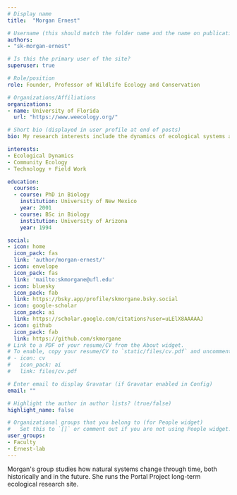 ```yaml
---
# Display name
title:  "Morgan Ernest"

# Username (this should match the folder name and the name on publications)
authors:
- "sk-morgan-ernest"

# Is this the primary user of the site?
superuser: true

# Role/position
role: Founder, Professor of Wildlife Ecology and Conservation

# Organizations/Affiliations
organizations:
- name: University of Florida
  url: "https://www.weecology.org/"

# Short bio (displayed in user profile at end of posts)
bio: My research interests include the dynamics of ecological systems and the integration of technology and field work

interests:
- Ecological Dynamics
- Community Ecology
- Technology + Field Work

education:
  courses:
  - course: PhD in Biology
    institution: University of New Mexico
    year: 2001
  - course: BSc in Biology
    institution: University of Arizona
    year: 1994

social:
- icon: home
  icon_pack: fas
  link: 'author/morgan-ernest/'
- icon: envelope
  icon_pack: fas
  link: 'mailto:skmorgane@ufl.edu'
- icon: bluesky
  icon_pack: fab
  link: https://bsky.app/profile/skmorgane.bsky.social
- icon: google-scholar
  icon_pack: ai
  link: https://scholar.google.com/citations?user=uLElX8AAAAAJ
- icon: github
  icon_pack: fab
  link: https://github.com/skmorgane
# Link to a PDF of your resume/CV from the About widget.
# To enable, copy your resume/CV to `static/files/cv.pdf` and uncomment the lines below.
# - icon: cv
#   icon_pack: ai
#   link: files/cv.pdf

# Enter email to display Gravatar (if Gravatar enabled in Config)
email: ""

# Highlight the author in author lists? (true/false)
highlight_name: false

# Organizational groups that you belong to (for People widget)
#   Set this to `[]` or comment out if you are not using People widget.
user_groups:
- Faculty
- Ernest-lab
---
```


Morgan's group studies how natural systems change through time, both historically and in the future. She runs the Portal Project long-term ecological research site.
